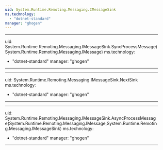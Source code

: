 ```yaml
---
uid: System.Runtime.Remoting.Messaging.IMessageSink
ms.technology: 
  - "dotnet-standard"
manager: "ghogen"
---
```


---
uid: System.Runtime.Remoting.Messaging.IMessageSink.SyncProcessMessage(System.Runtime.Remoting.Messaging.IMessage)
ms.technology: 
  - "dotnet-standard"
manager: "ghogen"
---

---
uid: System.Runtime.Remoting.Messaging.IMessageSink.NextSink
ms.technology: 
  - "dotnet-standard"
manager: "ghogen"
---

---
uid: System.Runtime.Remoting.Messaging.IMessageSink.AsyncProcessMessage(System.Runtime.Remoting.Messaging.IMessage,System.Runtime.Remoting.Messaging.IMessageSink)
ms.technology: 
  - "dotnet-standard"
manager: "ghogen"
---
